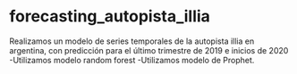 # forecasting_autopista_illia

Realizamos un modelo de series temporales de la autopista illia en argentina, con predicción para el último trimestre de 2019 e inicios de 2020
-Utilizamos  modelo random forest
-Utilizamos modelo de Prophet.
